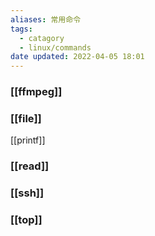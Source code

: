 ```yaml
---
aliases: 常用命令
tags:
  - catagory
  - linux/commands
date updated: 2022-04-05 18:01
---
```


### [[ffmpeg]]

### [[file]]

[[printf]]

### [[read]]

### [[ssh]]

### [[top]]
